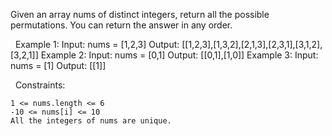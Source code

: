 Given an array nums of distinct integers, return all the possible permutations. You can return the answer in any order.

 
Example 1:
Input: nums = [1,2,3]
Output: [[1,2,3],[1,3,2],[2,1,3],[2,3,1],[3,1,2],[3,2,1]]
Example 2:
Input: nums = [0,1]
Output: [[0,1],[1,0]]
Example 3:
Input: nums = [1]
Output: [[1]]

 
Constraints:


	1 <= nums.length <= 6
	-10 <= nums[i] <= 10
	All the integers of nums are unique.

